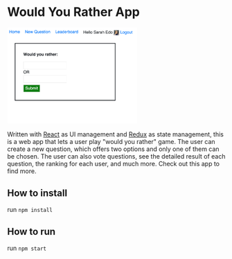 # Would You Rather App

<img src='src/imgs/demo.png' width='300px' alt='demo of app' />

Written with [React](https://reactjs.org/) as UI management and [Redux](https://redux.js.org/) as state management, this is a web app that lets a user play "would you rather" game. The user can create a new question, which offers two options and only one of them can be chosen. The user can also vote questions, see the detailed result of each question, the ranking for each user, and much more. Check out this app to find more.

## How to install

run `npm install`

## How to run

run `npm start`
